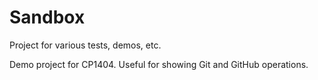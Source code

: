 # Sandbox
Project for various tests, demos, etc.

Demo project for CP1404. Useful for showing Git and GitHub operations.
